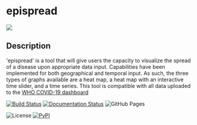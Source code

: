 # epispread

 [![](https://img.shields.io/badge/project-link-green)](https://github.com/scb-school/epi-spread-visualizer)

## Description

'epispread' is a tool that will give users the capacity to visualize the spread of a disease upon appropriate data input. Capabilities have been implemented for both geographical and temporal input. As such, the three types of graphs available are a heat map, a heat map with an interactive time slider, and a time series. This tool is compatible with all data uploaded to the [WHO COVID-19 dashboard](https://covid19.who.int/data)

[![Build Status](https://github.com/scb-school/epi-spread-visualizer/workflows/Build%20Status/badge.svg?branch=main)](https://github.com/scb-school/epi-spread-visualizer/actions?query=workflow%3A%22Build+Status%22)
[![Documentation Status](https://readthedocs.org/projects/epi-spread-visualizer/badge/?version=latest)](https://epi-spread-visualizer.readthedocs.io/en/latest/?badge=latest)
![GitHub Pages](https://img.shields.io/website?down_message=offline&label=GitHub%20Pages&up_message=online&url=https%3A%2F%2Fscb-school.github.io%2Fepi-spread-visualizer%2F)

![License](https://img.shields.io/github/license/scb-school/epi-spread-visualizer)
[![PyPI](https://img.shields.io/pypi/v/epispread)](https://pypi.org/project/epispread/0.1.0)
